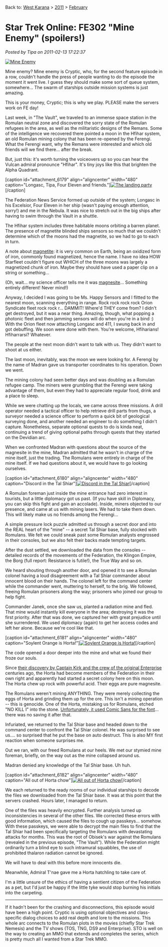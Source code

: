 Back to: [West Karana](/posts/westkarana.md) > [2011](/posts/2011/westkarana.md) > [February](./westkarana.md)
# Star Trek Online: FE302 "Mine Enemy" (spoilers!)

*Posted by Tipa on 2011-02-13 17:22:37*

[![](../../../uploads/2011/02/GameClient-2011-02-12-13-58-06-82-480x325.jpg "Mine Enemy")](../../../uploads/2011/02/GameClient-2011-02-12-13-58-06-82.jpg)

Mine enemy? Mine enemy is Cryptic, who, for the second feature episode in a row, couldn't handle the press of people wanting to do the episode the moment it went live. I guess they should make some sort of queue system, somewhere... The swarm of starships outside mission systems is just amazing.

This is your money, Cryptic; this is why we play. PLEASE make the servers work on FE day!

Last week, in "The Vault", we traveled to an immense space station in the Romulan neutral zone and discovered the sorry state of the Romulan refugees in the area, as well as the militaristic designs of the Remans. Some of the intelligence we recovered there pointed a moon in the Hfihar system, an old Romulan mining colony that has been re-opened by the Ferengi. What the Ferengi want, why the Remans were interested and which old friends will we find there... after the break.

But, just this: it's worth turning the voiceovers up so you can hear the Vulcan admiral pronounce "Hfihar". It's tiny joys like this that brighten the Alpha Quadrant.


[caption id="attachment\_6179" align="aligncenter" width="480" caption="Longasc, Tipa, Four Eleven and friends."][![](../../../uploads/2011/02/GameClient-2011-02-12-14-03-57-83-480x384.jpg "The landing party")](../../../uploads/2011/02/GameClient-2011-02-12-14-03-57-83.jpg)[/caption]

The Federation News Service formed up outside of the system; Longasc in his Excelsior, Four Eleven in her ship (wasn't paying enough attention, sorry!) and me in the Nebula. It was nice to stretch out in the big ships after having to swim through the Vault in a shuttle.

The Hfihar system includes three habitable moons orbiting a barren planet. The presence of magnetite blinded ships sensors so much that we couldn't determine which of the moons had the magnetite, so we had to go to each in turn.

A note about [magnetite](http://en.wikipedia.org/wiki/Magnetite): it is very common on Earth, being an oxidized form of iron, commonly found magnetized, hence the name. I have no idea HOW Starfleet couldn't figure out WHICH of the three moons was largely a magnetized chunk of iron. Maybe they should have used a paper clip on a string or something...

(Oh, wait... my science officer tells me it was [magnesite](http://en.wikipedia.org/wiki/Magnesite)... Something entirely different! Never mind!)

Anyway, I decided I was going to be Ms. Happy Sensors and I flitted to the nearest moon, scanning everything in range. Rock rock rock rock Orion Syndicate fleet rock rock r... DAMMIT! Where'd THEY come from? I didn't get destroyed, but it was a near thing. Amazing, though, what popping a photonic fleet and then jamming sensors will do when you're in a bind :) With the Orion fleet now attaching Longasc and 411, I swung back in and got debuffing. We soon were done with them. You're welcome, Hfiharians! Hfiharrarsi? Whatever.

The people at the next moon didn't want to talk with us. They didn't want to shoot at us either.

The last moon, inevitably, was the moon we were looking for. A Ferengi by the name of Madran gave us transporter coordinates to his operation. Down we went.

The mining colony had seen better days and was doubling as a Romulan refugee camp. The miners were grumbling that the Ferengi were taking advantage of them, but even they had to appreciate regular food, drink and a place to sleep.

While we were chatting up the locals, we came across three missions. A drill operator needed a tactical officer to help retrieve drill parts from thugs, a surveyor needed a science officer to perform a quick bit of geological surveying done, and another needed an engineer to do something I didn't capture. Nonetheless, separate optional quests to do is kinda neat, continuing a trend of giving optional paths through quests that they started on the Devidian arc.

When we confronted Madran with questions about the source of the magnesite in the mine, Madran admitted that he wasn't in charge of the mine itself, just the trading. The Romulans were entirely in charge of the mine itself. If we had questions about it, we would have to go looking ourselves.

[caption id="attachment\_6180" align="aligncenter" width="480" caption="Discord in the Tal Shiar"][![](../../../uploads/2011/02/GameClient-2011-02-12-14-22-17-39-480x383.jpg "Discord in the Tal Shiar")](../../../uploads/2011/02/GameClient-2011-02-12-14-22-17-39.jpg)[/caption]

A Romulan foreman just inside the mine entrance had zero interest in tourists, but a little diplomacy got us past. (If you have skill in Diplomacy, you can skip this fight and gain an accolade). Inside, miners objected to our presence, and came at us with mining lasers. We had to take them down. This will likely make us no friends among the Ferengi...

A simple pressure lock puzzle admitted us through a secret door and into the REAL heart of the "mine" -- a secret Tal Shiar base, fully stocked with Romulans. We felt we could sneak past some Romulan analysts engrossed in their consoles, but we also felt their backs made tempting targets.

After the dust settled, we downloaded the data from the consoles -- detailed records of the movements of the Federation, the Klingon Empire, the Borg (full report: Resistance is futile!), the True Way and so on.

We heard shouting through another door, and opened it to see a Romulan colonel having a loud disagreement with a Tal Shiar commander about innocent blood on their hands. The colonel left for the command center while the commander went, muttering to herself, to the brig. We followed, freeing Romulan prisoners along the way; prisoners who joined our group to help fight.

Commander Janek, once she saw us, planted a radiation mine and fled. That mine would instantly kill everyone in the area; destroying it was the first priority. After that was done, we captured her with great prejudice until she surrendered. We used diplomacy (again) to get her access codes and left her alone. Because we're cool like that.

[caption id="attachment\_6181" align="aligncenter" width="480" caption="Soylent Orange is Horta!"][![](../../../uploads/2011/02/GameClient-2011-02-12-14-33-26-25-480x386.jpg "Soylent Orange is Horta!")](../../../uploads/2011/02/GameClient-2011-02-12-14-33-26-25.jpg)[/caption]

The code opened a door deeper into the mine and what we found their froze our souls.

Since [their discovery by Captain Kirk and the crew of the original Enterprise](http://en.wikipedia.org/wiki/The_Devil_in_the_Dark) centuries ago, the Horta had become members of the Federation in their own right and apparently had started a secret colony here on this moon. The Horta chew up rock with powerful acid. Their eggs are pure magnesite.

The Romulans weren't mining ANYTHING. They were merely collecting the eggs of Horta and grinding them up for the ore. This isn't a mining operation -- this is genocide. One of the Horta, mistaking us for Romulans, etched "NO KILL I" into the stone. [Unfortunately, it used Comic Sans for the font](http://observatory.designobserver.com/entry.html?entry=4567)... there was no saving it after that.

Infuriated, we returned to the Tal Shiar base and headed down to the command center to confront the Tal Shiar colonel. He was surprised to see us.... so surprised that he put the base on auto destruct. This is also MY first reaction when someone surprises me.

Out we ran, with our freed Romulans at our heels. We met our stymied mine foreman, briefly, on the way out as the mine collapsed around us.

Madran denied any knowledge of the Tal Shiar base. Uh huh.

[caption id="attachment\_6182" align="aligncenter" width="480" caption="All out of Horta chow"][![](../../../uploads/2011/02/GameClient-2011-02-12-17-45-56-08-480x385.jpg "All out of Horta chow")](../../../uploads/2011/02/GameClient-2011-02-12-17-45-56-08.jpg)[/caption]

We each returned to the ready rooms of our individual starships to decode the files we downloaded from the Tal Shiar base. It was at this point that the servers crashed. Hours later, I managed to return.

One of the files was heavily encrypted. Further analysis turned up inconsistencies in several of the other files. We corrected these errors with good information, which caused the files to cough up passkeys... somehow. With these passkeys, we were able to decrypt the main files to find that the Tal Shiar had been specifically targeting the Romulans with devastating attacks for months. This was the root of Obisek's war against the Romulans (revealed in the previous episode, "The Vault"). While the Federation might ordinarily turn a blind eye to such intramural squabbles, the use of prohibited thalaron radiation cannot be ignored.

We will have to deal with this before more innocents die.

Meanwhile, Admiral T'nae gave me a Horta hatchling to take care of.

I'm a little unsure of the ethics of having a sentient citizen of the Federation as a pet, but I'd just be happy if the little tyke would stop burning his initials into the carpeting.

---

If it hadn't been for the crashing and disconnections, this episode would have been a high point. Cryptic is using optional objectives and class-specific dialog choices to add real depth and lore to the missions. This whole arc connects to the Romulan plots in the movies (chiefly Star Trek Nemesis) and the TV shows (TOS, TNG, DS9 and Enterprise). STO is well on the way to creating an MMO that extends and completes the series, which is pretty much all I wanted from a Star Trek MMO.

